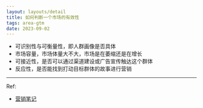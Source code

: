 ```yaml
---
layout: layouts/detail
title: 如何判断一个市场的有效性
tags: area-gtm
date: 2023-09-02
---
```

- 可识别性与可衡量性，即人群画像是否具体
- 市场容量，市场体量大不大，市场是在萎缩还是在增长
- 可接近性，是否可以通过渠道建设或广告宣传触达这个群体
- 反应性，是否能找到打动目标群体的故事进行营销

---

Ref:
- <a href="https://yd.qq.com/web/bookDetail/0fd322c0813ab705bg019599" target="_blank">营销笔记</a>